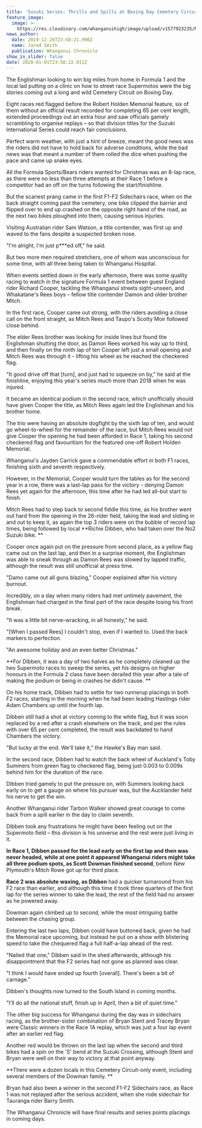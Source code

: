 ```yaml
---
title: 'Suzuki Series: Thrills and Spills at Boxing Day Cemetery Circuit'
feature_image:
  image: >-
    https://res.cloudinary.com/whanganuihigh/image/upload/v1577923235/News/General_photo_of_bikes._Chron_27.12.19.jpg
news_author:
  date: 2019-12-26T23:58:21.990Z
  name: Jared Smith
  publication: Whanganui Chronicle
show_in_slider: false
date: 2020-01-01T23:58:22.011Z
---
```

The Englishman looking to win big miles from home in Formula 1 and the local lad putting on a clinic on how to street race Supermotos were the big stories coming out a long and wild Cemetery Circuit on Boxing Day.

Eight races red flagged before the Robert Holden Memorial feature, six of them without an official result recorded for completing 65 per cent length, extended proceedings out an extra hour and saw officials gamely scrambling to organise replays – so that division titles for the Suzuki International Series could reach fair conclusions.

Perfect warm weather, with just a hint of breeze, meant the good news was the riders did not have to hold back for adverse conditions, while the bad news was that meant a number of them rolled the dice when pushing the pace and came up snake eyes.

All the Formula Sports/Bears riders wanted for Christmas was an 8-lap race, as there were no less than three attempts at their Race 1 before a competitor had an off on the turns following the start/finishline.

But the scariest prang came in the first F1-F2 Sidechairs race, when on the back straight coming past the cemetery, one bike clipped the barrier and flipped over to end up crashed on the opposite right hand of the road, as the next two bikes ploughed into them, causing serious injuries.

Visiting Australian rider Sam Watson, a title contender, was first up and waved to the fans despite a suspected broken nose.

"I'm alright, I'm just p***ed off," he said.

But two more men required stretchers, one of whom was unconscious for some time, with all three being taken to Whanganui Hospital.

When events settled down in the early afternoon, there was some quality racing to watch in the signature Formula 1 event between guest England rider Richard Cooper, tackling the Whanganui streets sight-unseen, and Whakatane's Rees boys – fellow title contender Damon and older brother Mitch.

In the first race, Cooper came out strong, with the riders avoiding a close call on the front straight, as Mitch Rees and Taupo's Scotty Moir followed close behind.

The elder Rees brother was looking for inside lines but found the Englishman shutting the door, as Damon Rees worked his way up to third, and then finally on the ninth lap of ten Cooper left just a small opening and Mitch Rees was through it - lifting his wheel as he reached the checkered flag.

"It good drive off that [turn], and just had to squeeze on by," he said at the finishline, enjoying this year's series much more than 2018 when he was injured.

It became an identical podium in the second race, which unofficially should have given Cooper the title, as Mitch Rees again led the Englishman and his brother home.

The trio were having an absolute dogfight by the sixth lap of ten, and would go wheel-to-wheel for the remainder of the race, but Mitch Rees would not give Cooper the opening he had been afforded in Race 1, taking his second checkered flag and favouritism for the featured one-off Robert Holden Memorial.

Whanganui's Jayden Carrick gave a commendable effort in both F1 races, finishing sixth and seventh respectively.

However, in the Memorial, Cooper would turn the tables as for the second year in a row, there was a last-lap pass for the victory - denying Damon Rees yet again for the afternoon, this time after he had led all-but start to finish.

Mitch Rees had to step back to second fiddle this time, as his brother went out hard from the opening in the 26-rider field, taking the lead and sliding in and out to keep it, as again the top 3 riders were on the bubble of record lap times, being followed by local **Richie Dibben, who had taken over the No2 Suzuki bike.**

Cooper once again put on the pressure from second place, as a yellow flag came out on the last lap, and then in a surprise moment, the Englishman was able to sneak through as Damon Rees was slowed by lapped traffic, although the result was still unofficial at press time.

"Damo came out all guns blazing," Cooper explained after his victory burnout.

Incredibly, on a day when many riders had met untimely pavement, the Englishman had charged in the final part of the race despite losing his front break.

"It was a little bit nerve-wracking, in all honesty," he said.

"[When I passed Rees] I couldn't stop, even if I wanted to. Used the back markers to perfection.

"An awesome holiday and an even better Christmas."

**For Dibben, it was a day of two halves as he completely cleaned up the two Supermoto races to sweep the series, yet his designs on higher honours in the Formula 2 class have been derailed this year after a tale of making the podium or being in crashes he didn't cause.**

On his home track, Dibben had to settle for two runnerup placings in both F2 races, starting in the morning when he had been leading Hastings rider Adam Chambers up until the fourth lap.

Dibben still had a shot at victory coming to the white flag, but it was soon replaced by a red after a crash elsewhere on the track, and per the rules with over 65 per cent completed, the result was backdated to hand Chambers the victory.

"But lucky at the end. We'll take it," the Hawke's Bay man said.

In the second race, Dibben had to watch the back wheel of Auckland's Toby Summers from green flag to checkered flag, being just 0.003 to 0.009s behind him for the duration of the race.

Dibben tried gamely to put the pressure on, with Summers looking back early on to get a gauge on where his pursuer was, but the Aucklander held his nerve to get the win.

Another Whanganui rider Tarbon Walker showed great courage to come back from a spill earlier in the day to claim seventh.

Dibben took any frustrations he might have been feeling out on the Supermoto field – this division is his universe and the rest were just living in it.

**In Race 1, Dibben passed for the lead early on the first lap and then was never headed, while at one point it appeared Whanganui riders might take all three podium spots, as Scott Dowman finished second**, before New Plymouth's Mitch Rowe got up for third place.

**Race 2 was absolute waxing, as Dibben** had a quicker turnaround from his F2 race than earlier, and although this time it took three quarters of the first lap for the series winner to take the lead, the rest of the field had no answer as he powered away.

Dowman again climbed up to second, while the most intriguing battle between the chasing group.

Entering the last two laps, Dibben could have buttoned back, given he had the Memorial race upcoming, but instead he put on a show with blistering speed to take the chequered flag a full half-a-lap ahead of the rest.

"Nailed that one," Dibben said in the shed afterwards, although his disappointment that the F2 series had not gone as planned was clear.

"I think I would have ended up fourth [overall]. There's been a bit of carnage."

Dibben's thoughts now turned to the South Island in coming months.

"I'll do all the national stuff, finish up in April, then a bit of quiet time."

The other big success for Whanganui during the day was in sidechairs racing, as the brother-sister combination of Bryan Stent and Tracey Bryan were Classic winners in the Race 1A replay, which was just a four lap event after an earlier red flag.

Another red would be thrown on the last lap when the second and third bikes had a spin on the 'S' bend at the Suzuki Crossing, although Stent and Bryan were well on their way to victory at that point anyway.

**There were a dozen locals in this Cemetery Circuit-only event, including several members of the Dowman family.**

Bryan had also been a winner in the second F1-F2 Sidechairs race, as Race 1 was not replayed after the serious accident, when she rode sidechair for Tauranga rider Barry Smith.

The Whanganui Chronicle will have final results and series points placings in coming days.

